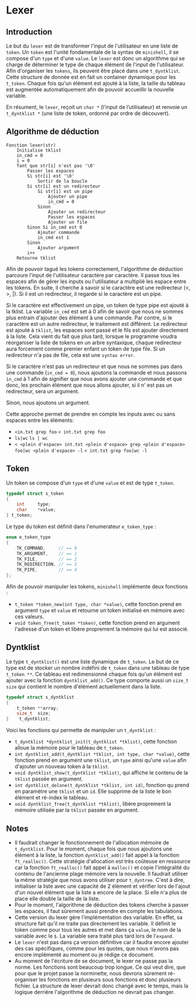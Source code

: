 # Lexer

## Introduction

Le but du `lexer` est de transformer l'input de l'utilisateur en une liste de `token`. Un `token` est l'unité fondamentale de la syntax de `minishell`, il se compose d'un `type` et d'une `value`. Le `lexer` est donc un algorithme qui se charge de déterminer le type de chaque élément de l'input de l'utilisateur. Afin d'organiser les `tokens`, ils peuvent être placé dans une `t_dyntklist`. Cette structure de donnée est en fait un container dynamique pour les `t_token`. Chaque fois qu'un élément est ajouté à la liste, la taille du tableau est augmentée automatiquement afin de pouvoir accueillir la nouvelle variable.

En résument, le `lexer`, reçoit un `char *` (l'input de l’utilisateur) et renvoie un `t_dyntklist *` (une liste de token, ordonné par ordre de découvert).

## Algorithme de déduction

```text
Fonction lexer(str)
    Initialise tklist
    in_cmd = 0
    i = 0
    Tant que str[i] n'est pas '\0'
        Passer les espaces
        Si str[i] est '\0'
            Sortir de la boucle
        Si str[i] est un redirecteur
            Si str[i] est un pipe
                Ajouter un pipe
                in_cmd = 0
            Sinon
                Ajouter un redirecteur
                Passer les espaces
                Ajouter un file
        Sinon Si in_cmd est 0
            Ajouter commande
            in_cmd est 1
        Sinon
            Ajouter argument
        i++
    Retourne tklist
```

Afin de pouvoir tagué les tokens correctement, l'algorithme de déduction parcoure l'input de l'utilisateur caractère par caractère. Il passe tous les espaces afin de gérer les inputs ou l'utilisateur a multiplié les espace entre les tokens. En suite, il cherche à savoir si le caractère est une redirecteur (<, >, |). Si il est un redirecteur, il regarde si le caractère est un pipe.

Si le caractère est effectivement un pipe, un token de type pipe est ajouté à la tklist. La variable `in_cmd` est set à 0 afin de savoir que nous ne sommes plus entrain d'ajouter des élément à une commande.
Par contre, si le caractère est un autre redirecteur, le traitement est différent. Le redirecteur est ajouté à `tklist`, les espaces sont passé et le fils est ajouter directement à la liste. Cela vient du fait que plus tard, lorsque le programme voudra réorganiser la liste de tokens en un arbre syntaxique, chaque redirecteur aura forcement comme premier enfant un token de type file. Si un redirecteur n'a pas de file, cela est une `syntax error`.

Si le caractère n'est pas un redirecteur et que nous ne sommes pas dans une commande (`in_cmd = 0`), nous ajoutons la commande et nous passons `ìn_cmd` à 1 afin de signifier que nous avons ajouter une commande et que donc, les prochain élément que nous allons ajouter, si il n' est pas un redirecteur, sera un argument.

Sinon, nous ajoutons un argument.

Cette approche permet de prendre en compte les inputs avec ou sans espaces entre les éléments:

- `<in.txt grep foo` `< int.txt grep foo`
- `ls|wc` `ls | wc`
- `< <plein d'espace> int.txt <plein d'espace> grep <plein d'espace> foo|wc <plein d'espace> -l` `< int.txt grep foo|wc -l`

## Token

Un token se compose d'un `type` et d'une `value` et est de type `t_token`.

```c
typedef struct s_token
{
    int     type;
    char    *value;
} t_token;
```

Le type du token est définit dans l'enumerateur `e_token_type` :

```c
enum e_token_type
{
    TK_COMMAND,     // == 0
    TK_ARGUMENT,    // == 1
    TK_FILE,        // == 2
    TK_REDIRECTION, // == 3
    TK_PIPE,        // == 4
};
```

Afin de pouvoir manipuler les tokens, `minishell` implémente deux fonctions :

- `t_token *token_new(int type, char *value)`, cette fonction prend en argument `type` et `value` et retourne un token initialisé en mémoire avec ces valeurs.
- `void token_free(t_token *token)`, cette fonction prend en argument l'adresse d'un token et libère proprement la mémoire qui lui est associé.

## Dyntklist

Le type `t_dyntklist()` est une liste dynamique de `t_token`. Le but de ce type est de stocker un nombre indéfini de `t_token` dans une tableau de type `t_token **`. Ce tableau est redimensionné chaque fois qu'un élément est ajouter avec la fonction `dyntklist_add()`. Ce type comporte aussi un `size_t` `size` qui contient le nombre d'élément actuellement dans la liste.

```c
typedef struct s_dyntklist
{
    t_token **array;
    size_t  size;
}    t_dyntklist;
```

Voici les fonctions qui permette de manipuler un `t_dyntklist` :

- `t_dyntklist *dyntklist_init(t_dyntklist *tklist)`, cette fonction alloue la mémoire pour le tableau de `t_token`.
- `int dyntklist_add(t_dyntklist *tklist, int type, char *value)`, cette fonction prend en argument une `tklist`, un `type` ainsi qu'une `value` afin d'ajouter un nouveau token à la `tklist`.
- `void dyntklist_show(t_dyntklist *tklist)`, qui affiche le contenu de la `tklist` passée en argument.
- `int dyntklist_delone(t_dyntklist *tklist, int id)`, fonction qu prend en paramètre une `tklist` et un `id`. Elle supprime de la liste le bon élément et ré-index le tableau.
- `void dyntklist_free(t_dyntklist *tklist)`, libère proprement la mémoire utilisée par la `tklist` passée en argument.

## Notes

- Il faudrait changer le fonctionnement de l'allocation mémoire de `t_dyntklist`. Pour le moment, chaque fois que nous ajoutons une élément à la liste, la fonction `dyntklist_add()` fait appel à la fonction `ft_realloc()`. Cette stratégie d'allocation est très coûteuse en ressource car la fonction `ft_realloc()` fait appel à `malloc()` et copie l'intégralité du contenu de l'ancienne plage mémoire vers la nouvelle.
Il faudrait utiliser la même stratégie que nous avons utiliser pour `t_dyntree`. C'est à dire, initialiser la liste avec une capacité de 2 élément et vérifier lors de l'ajout d'un nouvel élément que la liste a encore de la place. Si elle n'a plus de place elle double la taille de la liste.
- Pour le moment, l'algorithme de déduction des tokens cherche à passer les espaces, il faut sûrement aussi prendre en compte les tabulations.
- Cette version du lexer gère l'implémentation des variable. En effet, sa structure fait qu'il ne traite pas directement les variable. Il définit le token comme pour tous les autres et met dans ça `value`, le nom de la variable avec le `$`. La variable sera traité plus tard lors de l'`expand`.
- Le `lexer` n'est pas dans ça version définitive car il faudra encore ajouter des cas spécifiques, comme pour les quotes, que nous n'avons pas encore implémenté au moment ou je rédige ce document.
- Au moment de l'écriture de se document, le lexer ne passe pas la norme. Les fonctions sont beaucoup trop longue. Ce qui veut dire, que pour que le projet passe la norminette, nous devrons sûrement ré-organiser les fonctions en plusieurs sous fonctions et donc plusieurs fichier. La structure de lexer devrait donc changé avec le temps, mais la logique derrière l'algorithme de déduction ne devrait pas changer.
